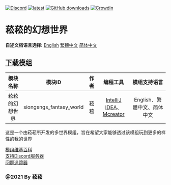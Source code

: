 [![Discord](https://discord.com/api/guilds/714087332738891857/widget.png)](https://discord.gg/5w9BUM4)
[![latest](https://img.shields.io/github/release/Barry23412/Siong-Sng-fantasy-World.svg)](https://github.com/Barry23412/Siong-Sng-fantasy-World/releases/latest)
[![GitHub downloads](https://img.shields.io/github/downloads/Barry23412/Siong-Sng-fantasy-World/total.svg)](https://github.com/Barry23412/Siong-Sng-fantasy-World/releases/latest)
[![Crowdin](https://badges.crowdin.net/siong-sngs-fantasy-world/localized.svg)](https://crowdin.com/project/siong-sngs-fantasy-world)


菘菘的幻想世界
=======================================  
**自述文档语言选择:** [English](https://github.com/Barry23412/Siong-Sng-fantasy-World/blob/master/README.md)   [繁體中文](https://github.com/Barry23412/Siong-Sng-fantasy-World/blob/master/Zh_tw-readme.md)   [简体中文](https://github.com/Barry23412/Siong-Sng-fantasy-World/blob/master/Zh_cn-readme.md)

## [下载模组](https://github.com/Barry23412/Siong-Sng-fantasy-World/releases/latest)  


|模块名称|模块ID|作者|编程工具|模组支持语言|
|:-----:|:---:|:-:|:---------------:|:---------------------:|
|菘菘的幻想世界|siongsngs_fantasy_world|菘菘|[IntelliJ IDEA](https://github.com/JetBrains/intellij-community)、[Mcreator](https://github.com/MCreator/MCreator)|English、繁體中文、简体中文|
  

这是一个由菘菘所开发的多世界模组，旨在希望大家能够透过该模组玩到更多的样性的我的世界

[模组维基百科](https://github.com/Barry23412/Siong-Sng-fantasy-World/wiki)  
[支持Discord服务器](https://discord.gg/5w9BUM4)  
[问题追踪器](https://github.com/Barry23412/Siong-Sng-fantasy-World/issues)  


### @2021 By 菘菘
